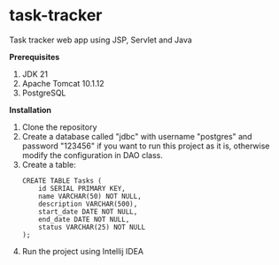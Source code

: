# task-tracker
Task tracker web app using JSP, Servlet and Java

**Prerequisites**
1. JDK 21
2. Apache Tomcat 10.1.12
3. PostgreSQL

**Installation**
1. Clone the repository
2. Create a database called "jdbc" with username "postgres" and password "123456" if you want to run this project as it is, otherwise modify the configuration in DAO class.
3. Create a table:
    ```
    CREATE TABLE Tasks (
        id SERIAL PRIMARY KEY,
        name VARCHAR(50) NOT NULL,
        description VARCHAR(500),
        start_date DATE NOT NULL,
        end_date DATE NOT NULL,
        status VARCHAR(25) NOT NULL
    );
    ```
4. Run the project using Intellij IDEA